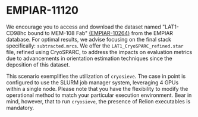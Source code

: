 # EMPIAR-11120

We encourage you to access and download the dataset named "LAT1-CD98hc bound to MEM-108 Fab" [(EMPIAR-10264)](https://www.ebi.ac.uk/empiar/EMPIAR-10264/) from the EMPIAR database. For optimal results, we advise focusing on the final stack specifically: `subtracted.mrcs`. We offer the `LAT1_CryoSPARC_refined.star` file, refined using CryoSPARC, to address the impacts on evaluation metrics due to advancements in orientation estimation techniques since the deposition of this dataset.

This scenario exemplifies the utilization of `cryosieve`. The case in point is configured to use the SLURM job manager system, leveraging 4 GPUs within a single node. Please note that you have the flexibility to modify the operational method to match your particular execution environment. Bear in mind, however, that to run `cryosieve`, the presence of Relion executables is mandatory.
